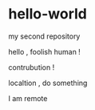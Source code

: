 # hello-world
my second repository

hello , foolish human !

contrubution !


localtion , do something

I am remote


